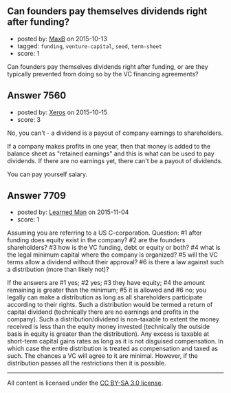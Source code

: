 ## Can founders pay themselves dividends right after funding?

- posted by: [MaxB](https://stackexchange.com/users/2189787/maxb) on 2015-10-13
- tagged: `funding`, `venture-capital`, `seed`, `term-sheet`
- score: 1

Can founders pay themselves dividends right after funding, or are they typically prevented from doing so by the VC financing agreements?


## Answer 7560

- posted by: [Xeros](https://stackexchange.com/users/6984932/xeros) on 2015-10-15
- score: 3

No, you can't - a dividend is a payout of company earnings to shareholders.

If a company makes profits in one year, then that money is added to the balance sheet as "retained earnings" and this is what can be used to pay dividends. If there are no earnings yet, there can't be a payout of dividends.

You can pay yourself salary.


## Answer 7709

- posted by: [Learned Man](https://stackexchange.com/users/7236940/learned-man) on 2015-11-04
- score: 1

Assuming you are referring to a US C-corporation. Question: #1 after funding does equity exist in the company? #2 are the founders shareholders? #3 how is the VC funding, debt or equity or both? #4 what is the legal minimum capital where the company is organized? #5 will the VC terms allow a dividend without their approval? #6 is there a law against such a distribution (more than likely not)?

If the answers are #1 yes; #2 yes; #3 they have equity; #4 the amount remaining is greater than the minimum; #5 it is allowed and #6 no;  you legally can make a distribution as long as all shareholders participate according to their rights. Such a distribution would be termed a return of capital dividend (technically there are no earnings and profits in the company). Such a distribution/dividend is non-taxable to extent the money received is less than the equity money invested (technically the outside basis in equity is greater than the distribution). Any excess is taxable at short-term capital gains rates as long as it is not disguised compensation. In which case the entire distribution is treated as compensation and taxed as such. The chances a VC will agree to it are minimal. However, if the distribution passes all the restrictions then it is possible.



---

All content is licensed under the [CC BY-SA 3.0 license](https://creativecommons.org/licenses/by-sa/3.0/).
